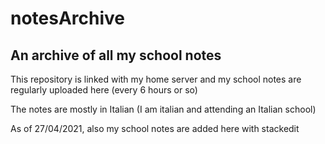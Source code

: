 # notesArchive

## An archive of all my school notes

This repository is linked with my home server and my school notes are regularly uploaded here (every 6 hours or so)

The notes are mostly in Italian (I am italian and attending an Italian school)


As of 27/04/2021, also my school notes are added here with stackedit
